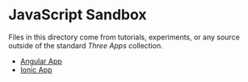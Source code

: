 # JavaScript Sandbox

Files in this directory come from tutorials, experiments, or any source outside
of the standard *Three Apps* collection.

* [Angular App](https://angular.io/tutorial)
* [Ionic App](https://ionicframework.com/docs/angular/your-first-app)

